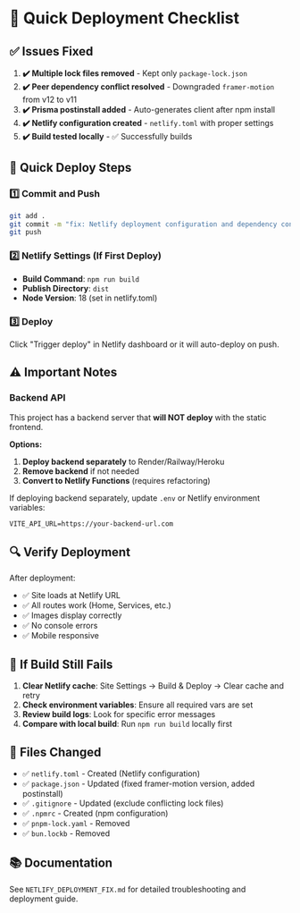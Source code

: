 # 🚀 Quick Deployment Checklist

## ✅ Issues Fixed

1. **✔️ Multiple lock files removed** - Kept only `package-lock.json`
2. **✔️ Peer dependency conflict resolved** - Downgraded `framer-motion` from v12 to v11
3. **✔️ Prisma postinstall added** - Auto-generates client after npm install
4. **✔️ Netlify configuration created** - `netlify.toml` with proper settings
5. **✔️ Build tested locally** - ✅ Successfully builds

## 📝 Quick Deploy Steps

### 1️⃣ Commit and Push
```bash
git add .
git commit -m "fix: Netlify deployment configuration and dependency conflicts"
git push
```

### 2️⃣ Netlify Settings (If First Deploy)
- **Build Command**: `npm run build`
- **Publish Directory**: `dist`
- **Node Version**: 18 (set in netlify.toml)

### 3️⃣ Deploy
Click "Trigger deploy" in Netlify dashboard or it will auto-deploy on push.

## ⚠️ Important Notes

### Backend API
This project has a backend server that **will NOT deploy** with the static frontend.

**Options:**
1. **Deploy backend separately** to Render/Railway/Heroku
2. **Remove backend** if not needed
3. **Convert to Netlify Functions** (requires refactoring)

If deploying backend separately, update `.env` or Netlify environment variables:
```
VITE_API_URL=https://your-backend-url.com
```

## 🔍 Verify Deployment

After deployment:
- ✅ Site loads at Netlify URL
- ✅ All routes work (Home, Services, etc.)
- ✅ Images display correctly
- ✅ No console errors
- ✅ Mobile responsive

## 🐛 If Build Still Fails

1. **Clear Netlify cache**: Site Settings → Build & Deploy → Clear cache and retry
2. **Check environment variables**: Ensure all required vars are set
3. **Review build logs**: Look for specific error messages
4. **Compare with local build**: Run `npm run build` locally first

## 📄 Files Changed

- ✅ `netlify.toml` - Created (Netlify configuration)
- ✅ `package.json` - Updated (fixed framer-motion version, added postinstall)
- ✅ `.gitignore` - Updated (exclude conflicting lock files)
- ✅ `.npmrc` - Created (npm configuration)
- ✅ `pnpm-lock.yaml` - Removed
- ✅ `bun.lockb` - Removed

## 📚 Documentation

See `NETLIFY_DEPLOYMENT_FIX.md` for detailed troubleshooting and deployment guide.
